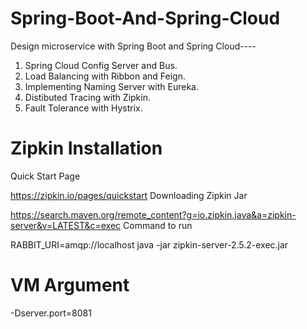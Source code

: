 # Spring-Boot-And-Spring-Cloud

Design microservice with Spring Boot and Spring Cloud----

1) Spring Cloud Config Server and Bus.
2) Load Balancing with Ribbon and Feign.
3) Implementing Naming Server with Eureka.
4) Distibuted Tracing with Zipkin.
5) Fault Tolerance with Hystrix.






# Zipkin Installation
Quick Start Page

https://zipkin.io/pages/quickstart
Downloading Zipkin Jar

https://search.maven.org/remote_content?g=io.zipkin.java&a=zipkin-server&v=LATEST&c=exec
Command to run

RABBIT_URI=amqp://localhost java -jar zipkin-server-2.5.2-exec.jar

# VM Argument
-Dserver.port=8081





